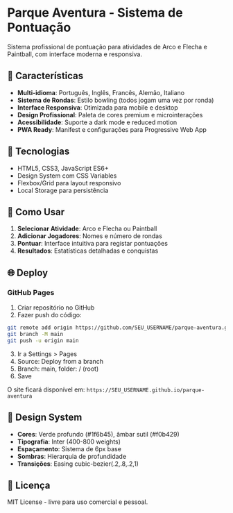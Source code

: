 # Parque Aventura - Sistema de Pontuação

Sistema profissional de pontuação para atividades de Arco e Flecha e Paintball, com interface moderna e responsiva.

## 🎯 Características

- **Multi-idioma**: Português, Inglês, Francês, Alemão, Italiano
- **Sistema de Rondas**: Estilo bowling (todos jogam uma vez por ronda)
- **Interface Responsiva**: Otimizada para mobile e desktop
- **Design Profissional**: Paleta de cores premium e microinterações
- **Acessibilidade**: Suporte a dark mode e reduced motion
- **PWA Ready**: Manifest e configurações para Progressive Web App

## 🚀 Tecnologias

- HTML5, CSS3, JavaScript ES6+
- Design System com CSS Variables
- Flexbox/Grid para layout responsivo
- Local Storage para persistência

## 📱 Como Usar

1. **Selecionar Atividade**: Arco e Flecha ou Paintball
2. **Adicionar Jogadores**: Nomes e número de rondas
3. **Pontuar**: Interface intuitiva para registar pontuações
4. **Resultados**: Estatísticas detalhadas e conquistas

## 🌐 Deploy

### GitHub Pages

1. Criar repositório no GitHub
2. Fazer push do código:
```bash
git remote add origin https://github.com/SEU_USERNAME/parque-aventura.git
git branch -M main
git push -u origin main
```
3. Ir a Settings > Pages
4. Source: Deploy from a branch
5. Branch: main, folder: / (root)
6. Save

O site ficará disponível em: `https://SEU_USERNAME.github.io/parque-aventura`

## 🎨 Design System

- **Cores**: Verde profundo (#1f6b45), âmbar sutil (#f0b429)
- **Tipografia**: Inter (400-800 weights)
- **Espaçamento**: Sistema de 6px base
- **Sombras**: Hierarquia de profundidade
- **Transições**: Easing cubic-bezier(.2,.8,.2,1)

## 📄 Licença

MIT License - livre para uso comercial e pessoal. 
